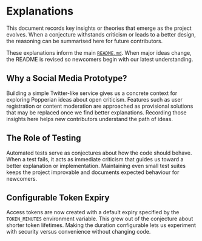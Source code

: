 # Explanations

This document records key insights or theories that emerge as the project
evolves. When a conjecture withstands criticism or leads to a better design,
the reasoning can be summarised here for future contributors.

These explanations inform the main [`README.md`](README.md).  When major ideas
change, the README is revised so newcomers begin with our latest understanding.

## Why a Social Media Prototype?

Building a simple Twitter-like service gives us a concrete context for
exploring Popperian ideas about open criticism. Features such as user
registration or content moderation are approached as provisional solutions that
may be replaced once we find better explanations. Recording those insights here
helps new contributors understand the path of ideas.

## The Role of Testing

Automated tests serve as conjectures about how the code should behave. When
a test fails, it acts as immediate criticism that guides us toward a better
explanation or implementation. Maintaining even small test suites keeps the
project improvable and documents expected behaviour for newcomers.

## Configurable Token Expiry

Access tokens are now created with a default expiry specified by the
`TOKEN_MINUTES` environment variable. This grew out of the conjecture about
shorter token lifetimes. Making the duration configurable lets us experiment
with security versus convenience without changing code.


